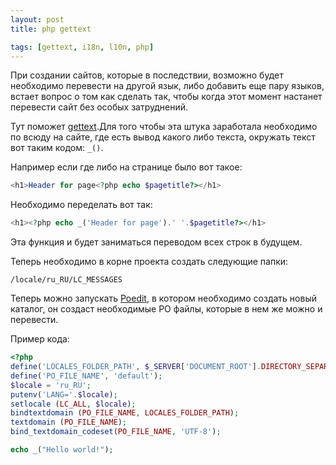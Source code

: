 ```yaml
---
layout: post
title: php gettext

tags: [gettext, i18n, l10n, php]
---
```


При создании сайтов, которые в последствии, возможно будет необходимо перевести на другой язык, либо добавить еще пару языков, встает вопрос о том как сделать так, чтобы когда этот момент настанет перевести сайт без особых затруднений.

Тут поможет [gettext](http://php.net/manual/en/book.gettext.php).Для того чтобы эта штука заработала необходимо по всюду на сайте, где есть вывод какого либо текста, окружать текст вот таким кодом: `_()`.

Например если где либо на странице было вот такое:

```php
<h1>Header for page<?php echo $pagetitle?></h1>
```

Необходимо переделать вот так:

```php
<h1><?php echo _('Header for page').' '.$pagetitle?></h1>
```

Эта функция и будет заниматься переводом всех строк в будущем.

Теперь необходимо в корне проекта создать следующие папки:

```
/locale/ru_RU/LC_MESSAGES
```

Теперь можно запускать [Poedit](http://www.poedit.net/), в котором необходимо создать новый каталог, он создаст необходимые PO файлы, которые в нем же можно и перевести.

Пример кода:

```php
<?php
define('LOCALES_FOLDER_PATH', $_SERVER['DOCUMENT_ROOT'].DIRECTORY_SEPARATOR.'gettext'.DIRECTORY_SEPARATOR.'locale');
define('PO_FILE_NAME', 'default');
$locale = 'ru_RU';
putenv('LANG='.$locale);
setlocale (LC_ALL, $locale);
bindtextdomain (PO_FILE_NAME, LOCALES_FOLDER_PATH);
textdomain (PO_FILE_NAME);
bind_textdomain_codeset(PO_FILE_NAME, 'UTF-8');

echo _("Hello world!");
```
